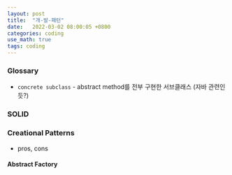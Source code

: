 ```yaml
---
layout: post
title:  "개-발-패턴"
date:   2022-03-02 08:00:05 +0800
categories: coding
use_math: true
tags: coding
---
```


### Glossary
- `concrete subclass` - abstract method를 전부 구현한 서브클래스 (자바 관련인듯?)

### SOLID

### Creational Patterns
- pros, cons

#### Abstract Factory